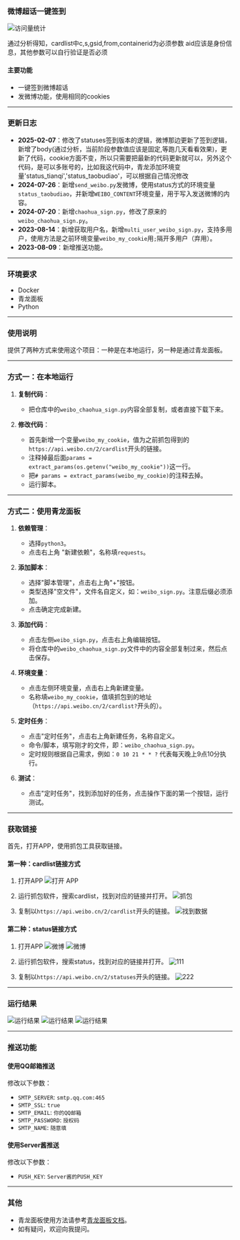 ### 微博超话一键签到

![访问量统计](https://komarev.com/ghpvc/?username=wd210010&style=flat-square)

通过分析得知，cardlist中c,s,gsid,from,containerid为必须参数
aid应该是身份信息，其他参数可以自行验证是否必须

#### 主要功能

- 一键签到微博超话
- 发微博功能，使用相同的cookies

---

### 更新日志
- **2025-02-07**：修改了statuses签到版本的逻辑，微博那边更新了签到逻辑，新增了body(通过分析，当前阶段参数值应该是固定,等跑几天看看效果)，更新了代码，cookie方面不变，所以只需要把最新的代码更新就可以，另外这个代码，是可以多账号的，比如我这代码中，青龙添加环境变量'status_tianqi','status_taobudiao'，可以根据自己情况修改
- **2024-07-26**：新增`send_weibo.py`发微博，使用status方式的环境变量`status_taobudiao`，并新增`WEIBO_CONTENT`环境变量，用于写入发送微博的内容。
- **2024-07-20**：新增`chaohua_sign.py`，修改了原来的`weibo_chaohua_sign.py`。
- **2023-08-14**：新增获取用户名，新增`multi_user_weibo_sign.py`，支持多用户，使用方法是之前环境变量`weibo_my_cookie`用`;`隔开多用户（弃用）。
- **2023-08-09**：新增推送功能。

---

### 环境要求

- Docker
- 青龙面板
- Python

---

### 使用说明

提供了两种方式来使用这个项目：一种是在本地运行，另一种是通过青龙面板。

---

### 方式一：在本地运行

1. **复制代码**：
   - 把仓库中的`weibo_chaohua_sign.py`内容全部复制，或者直接下载下来。

2. **修改代码**：
   - 首先新增一个变量`weibo_my_cookie`，值为之前抓包得到的`https://api.weibo.cn/2/cardlist`开头的链接。
   - 注释掉最后面`params = extract_params(os.getenv("weibo_my_cookie"))`这一行。
   - 把`# params = extract_params(weibo_my_cookie)`的注释去掉。
   - 运行脚本。

---

### 方式二：使用青龙面板

1. **依赖管理**：
   - 选择`python3`。
   - 点击右上角 "新建依赖"，名称填`requests`。

2. **添加脚本**：
   - 选择"脚本管理"，点击右上角"+"按钮。
   - 类型选择"空文件"，文件名自定义，如：`weibo_sign.py`。注意后缀必须添加。
   - 点击确定完成新建。

3. **添加代码**：
   - 点击左侧`weibo_sign.py`，点击右上角编辑按钮。
   - 将仓库中的`weibo_chaohua_sign.py`文件中的内容全部复制过来，然后点击保存。

4. **环境变量**：
   - 点击左侧环境变量，点击右上角新建变量。
   - 名称填`weibo_my_cookie`，值填抓包到的地址（`https://api.weibo.cn/2/cardlist?`开头的）。

5. **定时任务**：
   - 点击"定时任务"，点击右上角新建任务，名称自定义。
   - 命令/脚本，填写刚才的文件，即：`weibo_chaohua_sign.py`。
   - 定时规则根据自己需求，例如：`0 10 21 * * ?` 代表每天晚上9点10分执行。

6. **测试**：
   - 点击"定时任务"，找到添加好的任务，点击操作下面的第一个按钮，运行测试。

---

### 获取链接

首先，打开APP，使用抓包工具获取链接。

#### 第一种：cardlist链接方式

1. 打开APP
   ![打开 APP](images/20230804213711.jpg)

2. 运行抓包软件，搜索cardlist，找到对应的链接并打开。
   ![抓包](images/20230804213710.jpg)

3. 复制以`https://api.weibo.cn/2/cardlist`开头的链接。
   ![找到数据](images/20230804222552.jpg)

#### 第二种：status链接方式

1. 打开APP
   ![微博](https://github.com/user-attachments/assets/789233c7-7468-45d7-8b15-078e1a1f3a4c)
   ![微博](https://github.com/user-attachments/assets/be3326b3-4b25-4654-9ebd-92ec41881cfb)

2. 运行抓包软件，搜索status，找到对应的链接并打开。
   ![111](https://github.com/user-attachments/assets/fecbdae8-52ca-4ddd-a655-229289cb2f79)

3. 复制以`https://api.weibo.cn/2/statuses`开头的链接。
   ![222](https://github.com/user-attachments/assets/69c375e1-0b87-448e-a8e5-3d3e2ba30b67)

---

### 运行结果

![运行结果](https://github.com/user-attachments/assets/f5276d6b-6378-44dd-b188-3a30251a1564)
![运行结果](https://github.com/kuku3863/sign_weibo_chaohua/blob/master/images/%E5%BE%AE%E4%BF%A1%E6%88%AA%E5%9B%BE_20250207112445.png)
![运行结果](https://github.com/kuku3863/sign_weibo_chaohua/blob/master/images/%E5%BE%AE%E4%BF%A1%E6%88%AA%E5%9B%BE_20250207112506.jpg)

---

### 推送功能

#### 使用QQ邮箱推送

修改以下参数：

- `SMTP_SERVER`: `smtp.qq.com:465`
- `SMTP_SSL`: `true`
- `SMTP_EMAIL`: `你的QQ邮箱`
- `SMTP_PASSWORD`: `授权码`
- `SMTP_NAME`: `随意填`

#### 使用Server酱推送

修改以下参数：

- `PUSH_KEY`: `Server酱的PUSH_KEY`

---

### 其他

- 青龙面板使用方法请参考[青龙面板文档](https://github.com/whyour/qinglong)。
- 如有疑问，欢迎向我提问。
